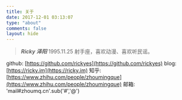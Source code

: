 ```yaml
---
title: 关于
date: 2017-12-01 03:13:07
type: "about"
comments: false
layout: hide
---
```


> ***Ricky 泽阳***
> 1995.11.25 射手座，喜欢动漫、喜欢听民谣。

github: [https://github.com/rickyes](https://github.com/rickyes)
blog: [https://ricky.im](https://ricky.im)
知乎: [https://www.zhihu.com/people/zhoumingque](https://www.zhihu.com/people/zhoumingque)
邮箱: 'mail#zhoumq.cn'.sub('#','@')
